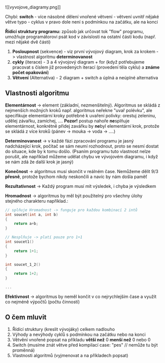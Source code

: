 ![[vyvojove_diagramy.png]]


Chybí:
**switch** - více násobné dělení
vnořené větvení - větvení uvnitř nějaké větve 
typo - cyklus v pravo dole není s podmínkou na začátku, ale na konci

**Řídící struktury programu:**
způsob jak určovat tok "flow" programu, umožňuje programátorovi psát kod v závislosti na ostatní části kodu (např. mezi nějaké dvě části)

1. **Posloupnost** (sekvence) - viz první vývojový diagram, krok za krokem -> vlastnost algoritmu **determinovanost**
2. **cykly** (iterace) - 3 a 4 vývojový diagram + for (když potřebujeme pracovat s číslem již provedených iterací (provedení těla cyklu) a **známe počet opakování**)
3. **Větvení** (Alternativa) - 2 diagram + switch a úplná a neúplné alternativa

## Vlastnosti algoritmu
**Elementárnost** -> element (základní, nezmenšitelný). Algoritmus se skládá z nejmenších možných kroků např. algoritmus neřekne "uvař polévku", ale specifikuje elementární kroky potřebné k uvaření polívky: orestuj zeleninu, udělej závařku, zamíchej, ....
**Pozor!** postup nahoře **ne**splňuje elementárnost, konkrétně přidej zavářku by **ne**byl elementární krok, protože se skládá z více kroků (pánev -> mouka -> voda -> ....)

**Determinovanost** -> v každé fázi zpracování programu je jasný nadcházející krok, počítač se sám neumí rozhodnout, proto se nesmí dostat do situace, kde by k tomu došlo. (Psaním programu tuto vlastnost nelze porušit, ale například můžeme udělat chybu ve vývojovém diagramu, i když se nám zdá že další krok je jasný)

**Konečnost** -> algoritmus musí skončit v reálném čase. Nemůžeme dělit 9/3 **přesně**, protože bychom nikdy neskončili a navíc by nám došla paměť

**Rezultativnost** -> Každý program musí mít výsledek, i chyba je výsledkem

**Hromadnost** -> algoritmus by měl být použitelný pro všechny úlohy stejného charakteru například.: 
```c
// splňuje Hromadnost -> funguje pro každou kombinací 2 intů 
int soucet(int a, int b)
{
	return a+b;
}

// Nesplňuje -> platí pouze pro 1+1
int soucet1()
{
	return 1+1;
}

int soucet_1_2()
{
	return 1+2;
}

...
```

**Efektivnost** -> algoritmus by neměl končit v co nejrychlejším čase a využít co nejméně výpočtů (počtu činností) 


## O čem mluvit
1. Řídící struktury (kreslit vývojáky) celkem nadlouho
2. Výhody a nevýhody cyklů s podmínkou na začátku nebo na konci
3. Větvění vnořené popsat na příkladu **větší než** 0 **menší než** 0 nebo 0
4. Switch (musíme znát větve před kompilací case: "pes" // nemůže tu být proměnná)
5. Vlastnosti algoritmů (vyjmenovat a na příkladech popsat)
